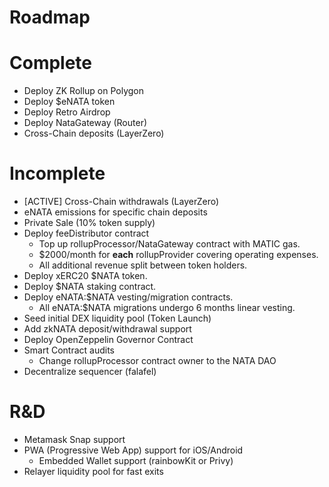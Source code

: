# Roadmap

# Complete
- Deploy ZK Rollup on Polygon
- Deploy $eNATA token
- Deploy Retro Airdrop
- Deploy NataGateway (Router)
- Cross-Chain deposits (LayerZero)
# Incomplete
- [ACTIVE] Cross-Chain withdrawals (LayerZero)
- eNATA emissions for specific chain deposits
- Private Sale (10% token supply)
- Deploy feeDistributor contract
    - Top up rollupProcessor/NataGateway contract with MATIC gas.
    - $2000/month for **each** rollupProvider covering operating expenses.
    - All additional revenue split between token holders.
- Deploy xERC20 $NATA token.
- Deploy $NATA staking contract.
- Deploy eNATA:$NATA vesting/migration contracts.
    - All eNATA:$NATA migrations undergo 6 months linear vesting.
- Seed initial DEX liquidity pool (Token Launch)
- Add zkNATA deposit/withdrawal support
- Deploy OpenZeppelin Governor Contract
- Smart Contract audits
    - Change rollupProcessor contract owner to the NATA DAO
- Decentralize sequencer (falafel)
# R&D
- Metamask Snap support
- PWA (Progressive Web App) support for iOS/Android
    - Embedded Wallet support (rainbowKit or Privy)
- Relayer liquidity pool for fast exits 